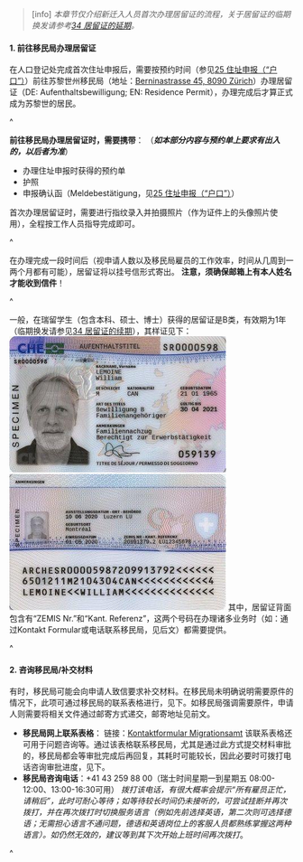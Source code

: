 > [info] *本章节仅介绍新迁入人员首次办理居留证的流程，关于居留证的临期换发请参考[34 居留证的延期](<34居留证的延期.md>)。*

#### **1. 前往移民局办理居留证**

在人口登记处完成首次住址申报后，需要按预约时间（参见[25 住址申报（“户口”）](25住址申报（“户口”）.md)）前往苏黎世州移民局（地址：[Berninastrasse 45, 8090 Zürich](https://goo.gl/maps/CDzxUoomjsara83c7)）办理居留证（DE: Aufenthaltsbewilligung; EN: Residence Permit），办理完成后才算正式成为苏黎世的居民。

^

**前往移民局办理居留证时，需要携带**：
（***如本部分内容与预约单上要求有出入的，以后者为准***）

* 办理住址申报时获得的预约单
* 护照
* 申报确认函（Meldebestätigung，见[25 住址申报（“户口”）](25住址申报（“户口”）.md)）

首次办理居留证时，需要进行指纹录入并拍摄照片（作为证件上的头像照片使用），全程按工作人员指导完成即可。

^

在办理完成一段时间后（视申请人数以及移民局雇员的工作效率，时间从几周到一两个月都有可能），居留证将以挂号信形式寄出。
**注意，须确保邮箱上有本人姓名才能收到信件**！

^

一般，在瑞留学生（包含本科、硕士、博士）获得的居留证是B类，有效期为1年（临期换发请参见[34 居留证的续期](34居留证的续期.md)），其样证见下：
![](.topwrite/assets/image_1682631028316.png)
![](.topwrite/assets/image_1682631039883.png)
其中，居留证背面包含有“ZEMIS Nr.”和“Kant. Referenz”，这两个号码在办理诸多业务时（如：通过Kontakt Formular或电话联系移民局，见后文）都需要提供。

^

#### **2. 咨询移民局/补交材料**

有时，移民局可能会向申请人致信要求补交材料。在移民局未明确说明需要原件的情况下，此项可通过移民局的联系表格进行，见下。如移民局强调需要原件，申请人则需要将相关文件通过邮寄方式递交，邮寄地址见前文。

* **移民局网上联系表格**：
  链接：[Kontaktformular Migrationsamt](https://www.zh.ch/de/migration-integration/kontaktformularmigrationsamt.html)
  该联系表格还可用于问题咨询等。通过该表格联系移民局，尤其是通过此方式提交材料审批的，移民局都会等审批完成后再回复，其耗时可能较长，因此必要时可拨打电话咨询审批进度，见下。
* **移民局咨询电话**：+41 43 259 88 00（瑞士时间星期一到星期五 08:00-12:00、13:00-16:30可用）
  *拨打该电话，有很大概率会提示“所有雇员正忙，请稍后”，此时可耐心等待；如等待较长时间仍未接听的，可尝试挂断并再次拨打，并在再次拨打时切换服务语言（例如先前选择英语，第二次则可选择德语；无需担心语言不通问题，德语和英语岗位上的客服人员都熟练掌握这两种语言）。如仍然无效的，建议等到其下次开始上班时间再次拨打*。

^
